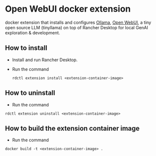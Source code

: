 # Open WebUI docker extension

docker extension that installs and configures [Ollama](https://ollama.com/), [Open WebUI](https://docs.openwebui.com/), a tiny open source LLM (tinyllama) on top of Rancher Desktop for local GenAI exploration & development.

## How to install

- Install and run Rancher Desktop.
- Run the command

  ```
  rdctl extension install <extension-container-image>
  ```

## How to uninstall

- Run the command

```
rdctl extension uninstall <extension-container-image>
```

## How to build the extension container image

- Run the command

```
docker build -t <extension-container-image> .
```
